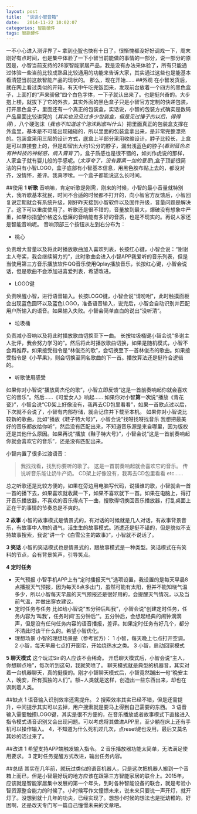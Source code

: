 ```yaml
---
layout: post
title:  "谈谈小智音箱"
date:   2014-11-22 10:02:07
categories: 智能硬件
tags: 智能硬件
---
```

一不小心进入测评界了~
拿到[小智](http://www.smallzhi.com/)也快有十日了，很惭愧都没好好调戏一下，周末刚好有点时间，也是集中体验了一下小智当前能做的事情的一部分，说一部分的原因是，小智当前支持的28家智能家居产品，我是没有办法来体验了，所有只能通过体验一些当前比较成熟且比较通用的功能来告诉大家，其实通过这些也是能基本看清楚当前这款智能产品的现状的。
那么，现在开始......
##外观
在小智发货后，就在网上看过类似的开箱，有天中午吃完饭回来，发现前台放着一个四方的黑色盒子，上面打的“声来骄傲”四个白色字体，一下子就认出来了。也是挺兴奋的。大步抱上楼，就拔下了它的外衣，其实外面的黑色盒子只是小智官方定制的快递包装，打开黑色盒子，里面还有一个真正的包装盒，实话说，小智的包装方式确实是数码产品里面比较讲究的（*其实也没见过多少包装盒，但是见过锤子的以后，得得得*），八个硬泡沫（*我也不知道这个泡沫到底叫什么*）把里面真正的包装盒支撑在外盒里，基本是不可能出现磕碰的，所以里面的包装盒拿出来，是非常完整漂亮的。包装盒采用三层的设计方式，底盒上半部分采用收缩设计，脖子比较长，上盒是可以直接套上的，但是却留出大约1公分的脖子，漏出浅蓝色的脖子(*看到蓝色总有种科技的神秘感，病入膏肓了*)，盒子质感也是很不错的，如刘作虎说的那样，人家盒子就有婴儿般的手感呢。(*太浮夸了，没有要黑一加的意思*),盒子顶部很简洁的只有小智LOGO，盒子底部有小智基本信息，用黑色胶布贴上去的，都没对齐，没情怀，差评。我真啰嗦。一个盒子都能说这么长时间。
<!-- **喂，啰嗦半天，你直接上图不就行了么，真是的。**
哦......下面就是...... -->
<!-- ![外盒展示](http://upload-images.jianshu.io/upload_images/41058-871e09e8e31e5e5c.jpg)
打开盒子时有很舒服的阻尼感，现在的厂商好像都已经很注重用户开箱感受了。不罗嗦了，里面是酱紫的。

![打开展示](http://upload-images.jianshu.io/upload_images/41058-29459899bbddc3ee.jpg)

![俯视展示](http://upload-images.jianshu.io/upload_images/41058-1ab28f6081a011fc.jpg)
里面也到处都是泡沫纸，这能在快递过程中出现问题，也应该是挺难的。其实为了用户能很快上手，小智在内盒以及中间层都放有快速上手指导。
忍不住了......
真身是这样的......


![小智真身](http://upload-images.jianshu.io/upload_images/41058-8419114b9e2a7c40.jpg)
其实还是蛮有科技感的，至少我对绿灯跟蓝灯都是比较敏感的。
90度分布着两个mic口，处理用户声音输入，屁股后面是三个组成部分，耳机孔，WIFI连接显示，电源插孔，底部还是快速上手指导，包括如何输入指导，开关键，reset重置键。


![后部显示](http://upload-images.jianshu.io/upload_images/41058-08c01b2fe2e47a97.jpg)

![底部显示](http://upload-images.jianshu.io/upload_images/41058-72566dc13567e468.jpg)
其实看完后部贴纸，大概也就知道小智能干什么了。 -->

##使用
**1  听歌**
音响嘛，肯定听歌是刚需，刚来的时候，小智的最小音量就特别大，我听歌基本扰民，时间不合适的时候都不打开的，向小智官方反馈后，小智回复说定期就会有系统升级，刚好昨天接到小智软件以及固件升级，音量问题是解决了。这下可以重度使用了。听歌还是很不错的，音量放到最大，爆破没有想象中严重，如果你指望价格这么低廉的音响能有多好的音质，也是不现实的。再说人家还是智能音响呢。
音响顶部三个按钮从左到右分布为：
* 桃心 

负责增大音量以及将此时播放歌曲加入喜欢列表，长按红心键，小智会说：“谢谢主人夸奖，我会继续努力的”，此时歌曲会进入小智APP我爱听的音乐列表，但是当使用第三方音乐播放软件QQ音乐使用Qplay播放音乐，长按红心键，小智会说话，但是歌曲不会添加进喜爱列表，希望改进。
* LOGO键

负责唤醒小智，进行语音输入。长按LOGO键，小智会说“请吩咐”，此时触摸面板会出现蓝色圆环以及蓝色LOGO，准备语音输入，说完后，小智会自动识别并匹配用户所输入的语音。如果输入失败。小智会简单直白的说出“没听清”。
* 垃圾桶

负责减小音响以及将此时播放歌曲切换至下一曲。
长按垃圾桶键小智会说“多谢主人批评，我会努力学习的”。然后将此时播放歌曲切换，如果是随机模式，小智不会再推荐。如果接受指令是“林俊杰的歌”，会切换至下一首林俊杰的歌曲。如果接受指令是《小苹果》，则会切换至同名歌曲的下一首。播放算法还是挺符合逻辑的。

*  听歌使用感受

如果你对小智说“播放周杰伦的歌”，小智立即反馈“这是一首前奏响起你就会喜欢它的音乐”。然后......《可爱女人》响起......
如果你对小智**第一次**说“播放《青花瓷》”，小智会说“CD架上好像没有，我再去CD包里看看”，如果一首歌点过以后，下次就不会说了，小智有内部存储，就会记住并下载至本机。
如果你对小智说比较新的歌曲，比如“播放《鞋子特大号》”，小智会说“找呀找呀找音乐   我想把最美好的音乐都放给你听”，然后没有匹配出来，不知道音乐源是来自哪里，因为版权还是其他什么原因。如果再说“播放《鞋子特大号》”，小智会说“这是一首前奏响起你就会喜欢它的音乐”，还是没有匹配出来。

小智内置了很多过渡语音：
> 我找找看，找到你要听的歌了。
这是一首前奏响起就会喜欢它的音乐。
传说听音乐能让奶牛产奶。
CD架上好像没有，我再去CD包里看看
etc......

总之听歌还是比较方便的，如果在旁边用电脑写代码，说播谁的歌，小智就会一首一首的播下去，如果喜欢就收藏一下，如果不喜欢就下一首。如果在电脑上，得打开音乐播放器，不喜欢的音乐得点下一曲，搜歌得切换回音乐播放器，打乱桌面上正在干的事情的节奏总是不爽的。

**2  故事**
小智的故事模式是情景式的，有对话的时候就是几人对话，有故事背景音乐，有故事中人物的语气，活生生的故事模式。消遣还是挺不错的，但是貌似不支持故事搜索，我说“讲一个《白雪公主的故事》”，小智就不说话了。


**3  笑话**
小智的笑话模式也是情景式的，跟故事模式是一种类型。笑话模式在有笑料的节点，会有背景笑声，引导笑点。


**4  定时任务**
* 天气预报
小智手机APP上有“定时播报天气”选项设置，我设置的是每天早晨8点播报天气预报，因为每天8点多出门，虽然可能有太阳，但并不能知晓气温多少，所以小智每天早晨的天气预报还是很好用的，会提醒天气情况，以及当前气温，并做出穿衣建议。
* 定时任务与任务
比如给小智说“五分钟后叫我”，小智会说“创建定时任务，任务内容为‘叫我’，任务时间‘五分钟后’”。五分钟后，会想起经典的闹钟滴滴声，但是没有任何任务内容的语音播报，差评。如果定时任务有好几个，都分不清此时该干什么的。希望小智优化。
* 理想场景
小智的理想场景是（参考官方）：
1 小智，每天晚上七点打开空调。
2 小智，每天早晨七点打开窗帘，开始烧热水之类。
3 小智，启动回家模式

**5  聊天模式**
这个玩过Siri的人应该不会稀奇。
开启聊天模式后，小智会说“主人，你想聊点啥”，每次听到这句，我就笑喷了。
聊天模式就是典型的机器音，其实对着一台机器聊天，真的挺傻的。刚才小智聊天模式后，小智竟然蹦出一句“晚安主人，晚安，所有孤独的人们”。额~人类就是这样，创造出一些东西出来，却也在讽刺着人类。

##缺点
1 语音输入识别效率还需提升。
2 搜索效率其实已经不错，但是还需提升，中间提示其实可以去掉，用户搜索就是要马上得到自己需要的东西。
3 语音输入需要触摸LOGO键，其实是很不方便的，在音乐播放或者故事模式下直接进入指令模式语音识别又会出现问题。可以考虑将其做进APP里，至少躺在床上还有手机可以操作输入。
4，不知道为什么死机过几次，点reset键也没用，最后又莫名其妙的活过来了。

##改进
1 希望支持APP端触发输入指令。
2 音乐播放器功能太简单，无法满足使用要求。
3 定时任务提醒方式改进，输出任务内容。

##总结
其实在几年前，就玩过类似的语音机器人，只是这次把机器人搬到一个音箱上而已，但是小智最好玩的地方应该在跟第三方智能家居的联合上。2015年，应该就是智能家居集中发展的第一个年头，到时各种智能设备的联合，就是考验小智资源整合能力的时候了。小时候写作文憧憬未来，说未来只要说一声开灯，就开灯了。没想到就十几年的功夫，已经实现了。想想小时候的想法也是挺幼稚的。好困啊，还是改天专门写一篇自己憧憬未来的文章吧。
